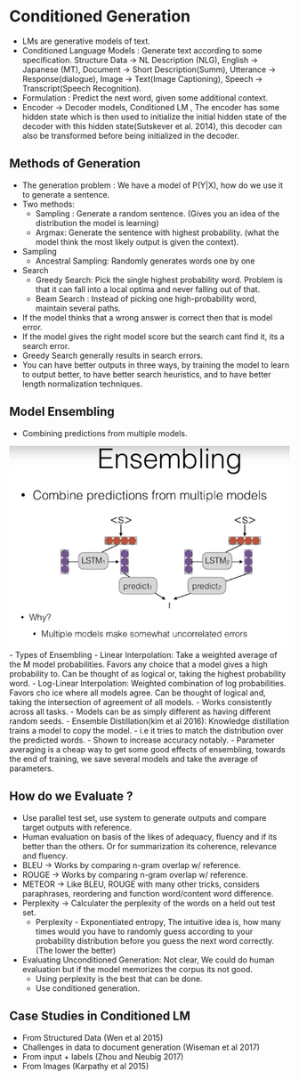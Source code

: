 # Conditioned Generation 
- LMs are generative models of text. 
- Conditioned Language Models : Generate text according to some specification. Structure Data -> NL Description (NLG), English -> Japanese (MT), Document -> Short Description(Summ), Utterance -> Response(dialogue), Image -> Text(Image Captioning), Speech -> Transcript(Speech Recognition).
- Formulation : Predict the next word, given some additional context. 
- Encoder -> Decoder models, Conditioned LM , The encoder has some hidden state which is then used to initialize the initial hidden state of the decoder with this hidden state(Sutskever et al. 2014), this decoder can also be transformed before being initialized in the decoder.  

## Methods of Generation 
- The generation problem : We have a model of P(Y|X), how do we use it to generate a sentence. 
- Two methods:
    - Sampling : Generate a random sentence. (Gives you an idea of the distribution the model is learning)
    - Argmax: Generate the sentence with highest probability. (what the model think the most likely output is given the context).
- Sampling
    - Ancestral Sampling: Randomly generates words one by one 
- Search 
    - Greedy Search: Pick the single highest probability word. Problem is that it can fall into a local optima and never falling out of that. 
    - Beam Search : Instead of picking one high-probability word, maintain several paths. 
- If the model thinks that a wrong answer is correct then that is model error.
- If the model gives the right model score but the search cant find it, its a search error. 
- Greedy Search generally results in search errors. 
- You can have better outputs in three ways, by training the model to learn to output better, to have better search heuristics, and to have better length normalization techniques. 

## Model Ensembling 
- Combining predictions from multiple models. 
<img src='./images/Lecture6/en.jpg'>
- Types of Ensembling 
    - Linear Interpolation: Take a weighted average of the M model probabilities. Favors any choice that a model gives a high probability to. Can be thought of as logical or, taking the highest probability word. 
    - Log-Linear Interpolation: Weighted combination of log probabilities. Favors cho ice where all models agree. Can be thought of logical and, taking the intersection of agreement of all models. 
- Works consistently across all tasks.
- Models can be as simply different as having different random seeds. 
- Ensemble Distillation(kim et al 2016): Knowledge distillation trains a model to copy the model. 
    - i.e it tries to match the distribution over the predicted words. 
    - Shown to increase accuracy notably.
- Parameter averaging is a cheap way to get some good effects of ensembling, towards the end of training, we save several models and take the average of parameters. 

## How do we Evaluate ?
- Use parallel test set, use system to generate outputs and compare target outputs with reference. 
- Human evaluation on basis of the likes of adequacy, fluency and if its better than the others. Or for summarization its coherence, relevance and fluency. 
- BLEU -> Works by comparing n-gram overlap w/ reference. 
- ROUGE -> Works by comparing n-gram overlap w/ reference.
- METEOR -> Like BLEU, ROUGE with many other tricks, considers paraphrases, reordering and function word/content word difference.
- Perplexity -> Calculater the perplexity of the words on a held out test set.
    - Perplexity - Exponentiated entropy, The intuitive idea is, how many times would you have to randomly guess according to your probability distribution before you guess the next word correctly. (The lower the better)
- Evaluating Unconditioned Generation: Not clear, We could do human evaluation but if the model memorizes the corpus its not good. 
    - Using perplexity is the best that can be done. 
    - Use conditioned generation. 

## Case Studies in Conditioned LM 
- From Structured Data (Wen et al 2015)
- Challenges in data to document generation (Wiseman et al 2017)
- From input + labels (Zhou and Neubig 2017)
- From Images (Karpathy et al 2015) 
